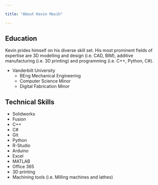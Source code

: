 ```yaml
---

title: "About Kevin Masih"

---
```


## Education

Kevin prides himself on his diverse skill set. His most prominent fields of expertise are 3D modelling and design (i.e. CAD, BIM), additive manufacturing (i.e. 3D printing) and programming (i.e. C++, Python, C#). 


* Vanderbilt University
  * BEng Mechanical Engineering
  * Computer Science Minor
  * Digital Fabrication Minor

## Technical Skills

* Solidworks
* Fusion
* C++
* C#
* Git
* Python
* R-Studio
* Arduino
* Excel
* MATLAB
* Office 365
* 3D printing
* Machining tools (i.e. Milling machines and lathes) 


